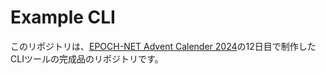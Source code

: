 # Example CLI
このリポジトリは、[EPOCH-NET Advent Calender 2024](https://adventar.org/calendars/10359)の12日目で制作したCLIツールの完成品のリポジトリです。